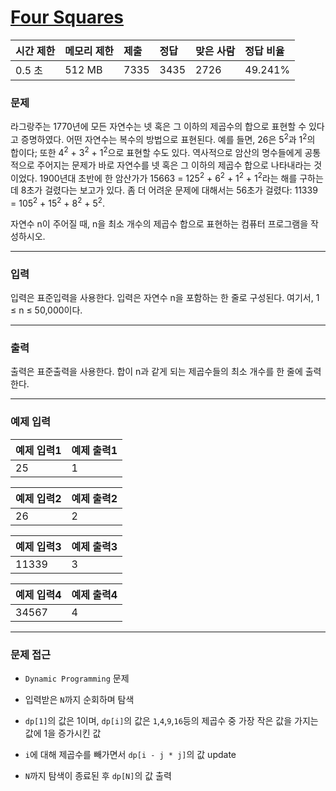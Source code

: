# [Four Squares](https://www.acmicpc.net/problem/17626)

<div align = center>

| 시간 제한 | 메모리 제한 | 제출 | 정답 | 맞은 사람 | 정답 비율 |
| :-------- | :---------- | :--- | :--- | :-------- | :-------- |
| 0.5 초    | 512 MB      | 7335 | 3435 | 2726      | 49.241%   |

</div>

### 문제

라그랑주는 1770년에 모든 자연수는 넷 혹은 그 이하의 제곱수의 합으로 표현할 수 있다고 증명하였다. 어떤 자연수는 복수의 방법으로 표현된다. 예를 들면, 26은 5<sup>2</sup>과 1<sup>2</sup>의 합이다; 또한 4<sup>2</sup> + 3<sup>2</sup> + 1<sup>2</sup>으로 표현할 수도 있다. 역사적으로 암산의 명수들에게 공통적으로 주어지는 문제가 바로 자연수를 넷 혹은 그 이하의 제곱수 합으로 나타내라는 것이었다. 1900년대 초반에 한 암산가가 15663 = 125<sup>2</sup> + 6<sup>2</sup> + 1<sup>2</sup> + 1<sup>2</sup>라는 해를 구하는데 8초가 걸렸다는 보고가 있다. 좀 더 어려운 문제에 대해서는 56초가 걸렸다: 11339 = 105<sup>2</sup> + 15<sup>2</sup> + 8<sup>2</sup> + 5<sup>2</sup>.

자연수 n이 주어질 때, n을 최소 개수의 제곱수 합으로 표현하는 컴퓨터 프로그램을 작성하시오.

---

### 입력

입력은 표준입력을 사용한다. 입력은 자연수 n을 포함하는 한 줄로 구성된다. 여기서, 1 ≤ n ≤ 50,000이다.

---

### 출력

출력은 표준출력을 사용한다. 합이 n과 같게 되는 제곱수들의 최소 개수를 한 줄에 출력한다.

---

### 예제 입력

| 예제 입력1 | 예제 출력1 |
| :--------- | :--------- |
| 25         | 1          |

| 예제 입력2 | 예제 출력2 |
| :--------- | :--------- |
| 26         | 2          |

| 예제 입력3 | 예제 출력3 |
| :--------- | :--------- |
| 11339      | 3          |

| 예제 입력4 | 예제 출력4 |
| :--------- | :--------- |
| 34567      | 4          |


---

### 문제 접근

  - `Dynamic Programming` 문제

  - 입력받은 `N`까지 순회하며 탐색

  - `dp[1]`의 값은 1이며, `dp[i]`의 값은 `1`,`4`,`9`,`16`등의 제곱수 중 가장 작은 값을 가지는 값에 1을 증가시킨 값

  - `i`에 대해 제곱수를 빼가면서 `dp[i - j * j]`의 값 update

  - `N`까지 탐색이 종료된 후 `dp[N]`의 값 출력